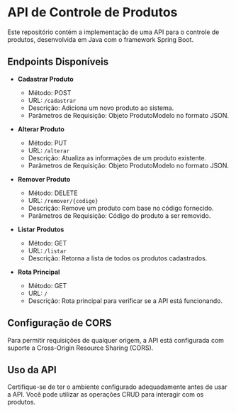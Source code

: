 # API de Controle de Produtos

Este repositório contém a implementação de uma API para o controle de produtos, desenvolvida em Java com o framework Spring Boot.

## Endpoints Disponíveis

- **Cadastrar Produto**
  - Método: POST
  - URL: `/cadastrar`
  - Descrição: Adiciona um novo produto ao sistema.
  - Parâmetros de Requisição: Objeto ProdutoModelo no formato JSON.

- **Alterar Produto**
  - Método: PUT
  - URL: `/alterar`
  - Descrição: Atualiza as informações de um produto existente.
  - Parâmetros de Requisição: Objeto ProdutoModelo no formato JSON.

- **Remover Produto**
  - Método: DELETE
  - URL: `/remover/{codigo}`
  - Descrição: Remove um produto com base no código fornecido.
  - Parâmetros de Requisição: Código do produto a ser removido.

- **Listar Produtos**
  - Método: GET
  - URL: `/listar`
  - Descrição: Retorna a lista de todos os produtos cadastrados.

- **Rota Principal**
  - Método: GET
  - URL: `/`
  - Descrição: Rota principal para verificar se a API está funcionando.

## Configuração de CORS

Para permitir requisições de qualquer origem, a API está configurada com suporte a Cross-Origin Resource Sharing (CORS).

## Uso da API

Certifique-se de ter o ambiente configurado adequadamente antes de usar a API. Você pode utilizar as operações CRUD para interagir com os produtos.
